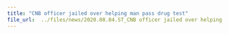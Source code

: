 ```yaml
---
title: "CNB officer jailed over helping man pass drug test"
file_url:  ../files/news/2020.08.04.ST_CNB officer jailed over helping man pass drug test resized.pdf
---
```

